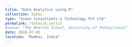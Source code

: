 ```yaml
---
title: "Data Analytics using R"
collection: talks
type: "Suven Consultants & Technology Pvt Ltd"
permalink: /talks/b_certif
#venue: "The Wharton School, University of Pennsylvania"
date: 2018-07-02
location: "Mumbai, India"
---
```


